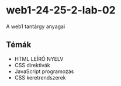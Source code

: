 # web1-24-25-2-lab-02
A web1 tantárgy anyagai

## Témák

- HTML LEÍRÓ NYELV
- CSS direktivák
- JavaScript programozás
- CSS keretrendszerek